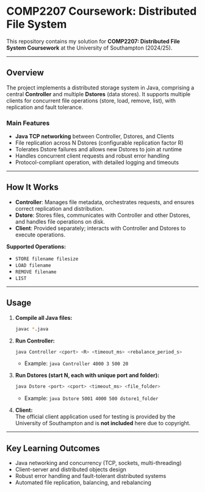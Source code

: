 # COMP2207 Coursework: Distributed File System

This repository contains my solution for **COMP2207: Distributed File System Coursework** at the University of Southampton (2024/25).

---

## Overview

The project implements a distributed storage system in Java, comprising a central **Controller** and multiple **Dstores** (data stores). It supports multiple clients for concurrent file operations (store, load, remove, list), with replication and fault tolerance.

### Main Features

- **Java TCP networking** between Controller, Dstores, and Clients
- File replication across N Dstores (configurable replication factor R)
- Tolerates Dstore failures and allows new Dstores to join at runtime
- Handles concurrent client requests and robust error handling
- Protocol-compliant operation, with detailed logging and timeouts

---

## How It Works

- **Controller**: Manages file metadata, orchestrates requests, and ensures correct replication and distribution.
- **Dstore**: Stores files, communicates with Controller and other Dstores, and handles file operations on disk.
- **Client**: Provided separately; interacts with Controller and Dstores to execute operations.

**Supported Operations:**
- `STORE filename filesize`
- `LOAD filename`
- `REMOVE filename`
- `LIST`

---

## Usage

1. **Compile all Java files:**
   ```bash
   javac *.java
   ```

2. **Run Controller:**
   ```bash
   java Controller <cport> <R> <timeout_ms> <rebalance_period_s>
   ```
   - Example: `java Controller 4000 3 500 20`

3. **Run Dstores (start N, each with unique port and folder):**
   ```bash
   java Dstore <port> <cport> <timeout_ms> <file_folder>
   ```
   - Example: `java Dstore 5001 4000 500 dstore1_folder`

4. **Client:**  
   The official client application used for testing is provided by the University of Southampton and is **not included** here due to copyright.

---


## Key Learning Outcomes

- Java networking and concurrency (TCP, sockets, multi-threading)
- Client-server and distributed objects design
- Robust error handling and fault-tolerant distributed systems
- Automated file replication, balancing, and rebalancing
